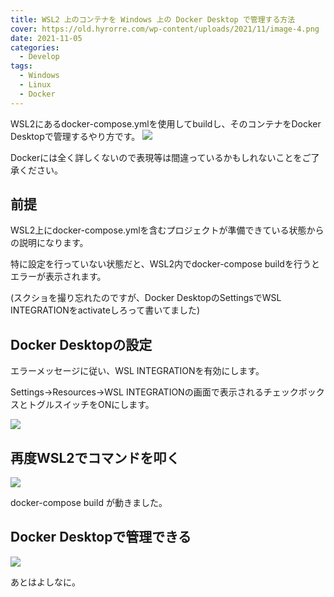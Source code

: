 ```yaml
---
title: WSL2 上のコンテナを Windows 上の Docker Desktop で管理する方法
cover: https://old.hyrorre.com/wp-content/uploads/2021/11/image-4.png
date: 2021-11-05
categories:
  - Develop
tags:
  - Windows
  - Linux
  - Docker
---
```


WSL2にあるdocker-compose.ymlを使用してbuildし、そのコンテナをDocker Desktopで管理するやり方です。
<img src="https://old.hyrorre.com/wp-content/uploads/2021/11/image-4.png" class="shadow">

<!--more-->

Dockerには全く詳しくないので表現等は間違っているかもしれないことをご了承ください。

## 前提

WSL2上にdocker-compose.ymlを含むプロジェクトが準備できている状態からの説明になります。

特に設定を行っていない状態だと、WSL2内でdocker-compose buildを行うとエラーが表示されます。

(スクショを撮り忘れたのですが、Docker DesktopのSettingsでWSL INTEGRATIONをactivateしろって書いてました)

## Docker Desktopの設定

エラーメッセージに従い、WSL INTEGRATIONを有効にします。

Settings→Resources→WSL INTEGRATIONの画面で表示されるチェックボックスとトグルスイッチをONにします。

![](https://old.hyrorre.com/wp-content/uploads/2021/11/image.png)

## 再度WSL2でコマンドを叩く

![](https://old.hyrorre.com/wp-content/uploads/2021/11/image-1.png)

docker-compose build が動きました。

## Docker Desktopで管理できる

![](https://old.hyrorre.com/wp-content/uploads/2021/11/image-3.png)

あとはよしなに。